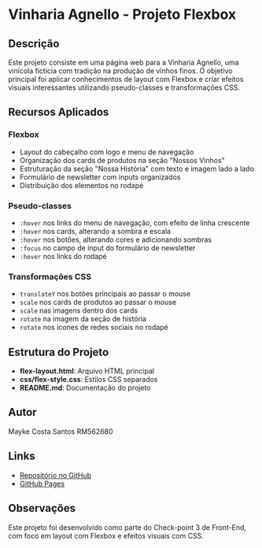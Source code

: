 # Vinharia Agnello - Projeto Flexbox

## Descrição
Este projeto consiste em uma página web para a Vinharia Agnello, uma vinícola fictícia com tradição na produção de vinhos finos. O objetivo principal foi aplicar conhecimentos de layout com Flexbox e criar efeitos visuais interessantes utilizando pseudo-classes e transformações CSS.

## Recursos Aplicados

### Flexbox
- Layout do cabeçalho com logo e menu de navegação
- Organização dos cards de produtos na seção "Nossos Vinhos"
- Estruturação da seção "Nossa História" com texto e imagem lado a lado
- Formulário de newsletter com inputs organizados
- Distribuição dos elementos no rodapé

### Pseudo-classes
- `:hover` nos links do menu de navegação, com efeito de linha crescente
- `:hover` nos cards, alterando a sombra e escala
- `:hover` nos botões, alterando cores e adicionando sombras
- `:focus` no campo de input do formulário de newsletter
- `:hover` nos links do rodapé

### Transformações CSS
- `translateY` nos botões principais ao passar o mouse
- `scale` nos cards de produtos ao passar o mouse
- `scale` nas imagens dentro dos cards
- `rotate` na imagem da seção de história
- `rotate` nos ícones de redes sociais no rodapé

## Estrutura do Projeto
- **flex-layout.html**: Arquivo HTML principal
- **css/flex-style.css**: Estilos CSS separados
- **README.md**: Documentação do projeto

## Autor
Mayke Costa Santos RM562680

## Links
- [Repositório no GitHub](https://github.com/Maykesantos98/Pagina-Vinharia-Agnello.git)
- [GitHub Pages](https://maykesantos98.github.io/sitepage/)

## Observações
Este projeto foi desenvolvido como parte do Check-point 3 de Front-End, com foco em layout com Flexbox e efeitos visuais com CSS.
